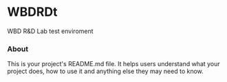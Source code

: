 WBDRDt
======

WBD R&D Lab test enviroment

### About

This is your project's README.md file. It helps users understand what your
project does, how to use it and anything else they may need to know.